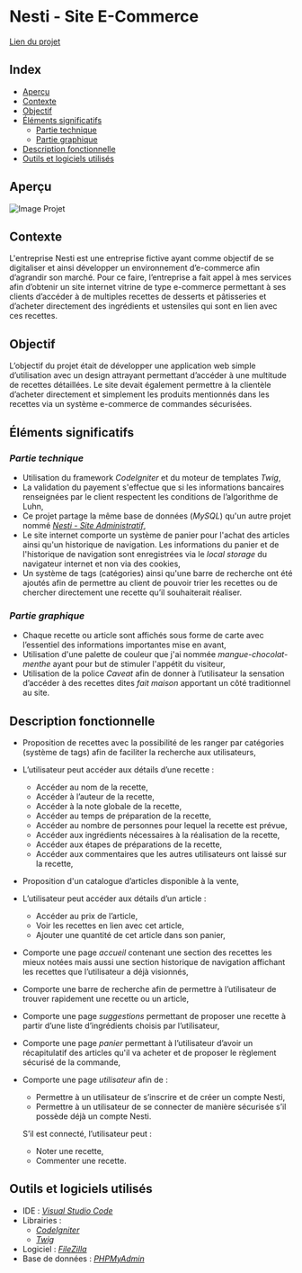 # Nesti - Site E-Commerce

[Lien du projet](https://projets.teillieraxel.com/nesti-site-e-commerce/public/)

## Index

- [Aperçu](https://github.com/Axel-Teillier/Nesti-Site-E-Commerce/blob/master/README.md#aperçu)
- [Contexte](https://github.com/Axel-Teillier/Nesti-Site-E-Commerce/blob/master/README.md#contexte)
- [Objectif](https://github.com/Axel-Teillier/Nesti-Site-E-Commerce/blob/master/README.md#objectif)
- [Éléments significatifs](https://github.com/Axel-Teillier/Nesti-Site-E-Commerce/blob/master/README.md#éléments-significatifs)
  - [Partie technique](https://github.com/Axel-Teillier/Nesti-Site-E-Commerce/blob/master/README.md#partie-technique)
  - [Partie graphique](https://github.com/Axel-Teillier/Nesti-Site-E-Commerce/blob/master/README.md#partie-graphique)
- [Description fonctionnelle](https://github.com/Axel-Teillier/Nesti-Site-E-Commerce/blob/master/README.md#description-fonctionnelle)
- [Outils et logiciels utilisés](https://github.com/Axel-Teillier/Nesti-Site-E-Commerce/blob/master/README.md#outils-et-logiciels-utilisés)

## Aperçu

![Image Projet](https://teillieraxel.com/static/media/Nesti%20-%20site%20e-commerce.971e46e6.png)


## Contexte

  L'entreprise Nesti est une entreprise fictive ayant comme objectif de se digitaliser et ainsi développer un environnement d’e-commerce afin d’agrandir son marché. Pour ce faire, l’entreprise a fait appel à mes services afin d’obtenir un site internet vitrine de type e-commerce permettant à ses clients d’accéder à de multiples recettes de desserts et pâtisseries et d’acheter directement des ingrédients et ustensiles qui sont en lien avec ces recettes.


## Objectif

  L’objectif du projet était de développer une application web simple d’utilisation avec un design attrayant permettant d’accéder à une multitude de recettes détaillées. Le site devait également permettre à la clientèle d’acheter directement et simplement les produits mentionnés dans les recettes via un système e-commerce de commandes sécurisées.


## Éléments significatifs

### *Partie technique* 

- Utilisation du framework *CodeIgniter* et du moteur de templates *Twig*,
- La validation du payement s'effectue que si les informations bancaires renseignées par le client respectent les conditions de l’algorithme de Luhn,
- Ce projet partage la même base de données (*MySQL*) qu'un autre projet nommé [*Nesti - Site Administratif*](https://github.com/Axel-Teillier/Nesti-Site-Administratif),
- Le site internet comporte un système de panier pour l'achat des articles ainsi qu'un historique de navigation. Les informations du panier et de l'historique de navigation sont enregistrées via le *local storage* du navigateur internet et non via des cookies,
- Un système de tags (catégories) ainsi qu'une barre de recherche ont été ajoutés afin de permettre au client de pouvoir trier les recettes ou de chercher directement une recette qu’il souhaiterait réaliser.

### *Partie graphique* 

- Chaque recette ou article sont affichés sous forme de carte avec l’essentiel des informations importantes mise en avant,
- Utilisation d'une palette de couleur que j'ai nommée *mangue-chocolat-menthe* ayant pour but de stimuler l'appétit du visiteur,
- Utilisation de la police *Caveat* afin de donner à l’utilisateur la sensation d’accéder à des recettes dites *fait maison* apportant un côté traditionnel au site.

## Description fonctionnelle

- Proposition de recettes avec la possibilité de les ranger par catégories (système de tags) afin de faciliter la recherche aux utilisateurs,

- L’utilisateur peut accéder aux détails d’une recette :
  - Accéder au nom de la recette,
  - Accéder à l’auteur de la recette,
  - Accéder à la note globale de la recette,
  - Accéder au temps de préparation de la recette,
  - Accéder au nombre de personnes pour lequel la recette est prévue,
  - Accéder aux ingrédients nécessaires à la réalisation de la recette,
  - Accéder aux étapes de préparations de la recette,
  - Accéder aux commentaires que les autres utilisateurs ont laissé sur la recette,

- Proposition d'un catalogue d’articles disponible à la vente,

- L’utilisateur peut accéder aux détails d’un article :
  - Accéder au prix de l’article,
  - Voir les recettes en lien avec cet article,
  - Ajouter une quantité de cet article dans son panier,
  
- Comporte une page *accueil* contenant une section des recettes les mieux notées mais aussi une section historique de navigation affichant les recettes que l’utilisateur a déjà visionnés,

- Comporte une barre de recherche afin de permettre à l’utilisateur de trouver rapidement une recette ou un article,

- Comporte une page *suggestions* permettant de proposer une recette à partir d’une liste d’ingrédients choisis par l’utilisateur,

- Comporte une page *panier* permettant à l’utilisateur d’avoir un récapitulatif des articles qu'il va acheter et de proposer le règlement sécurisé de la commande,

- Comporte une page *utilisateur* afin de :
  - Permettre à un utilisateur de s’inscrire et de créer un compte Nesti,
  - Permettre à un utilisateur de se connecter de manière sécurisée s’il possède déjà un compte Nesti.
  
  S’il est connecté, l’utilisateur peut :
    - Noter une recette,
    - Commenter une recette.

## Outils et logiciels utilisés

- IDE : [*Visual Studio Code*](https://code.visualstudio.com/)
- Librairies : 
  - [*CodeIgniter*](https://codeigniter.com/)
  - [*Twig*](https://twig.symfony.com/)
- Logiciel : [*FileZilla*](https://filezilla-project.org/)
- Base de données : [*PHPMyAdmin*](https://www.phpmyadmin.net/)
